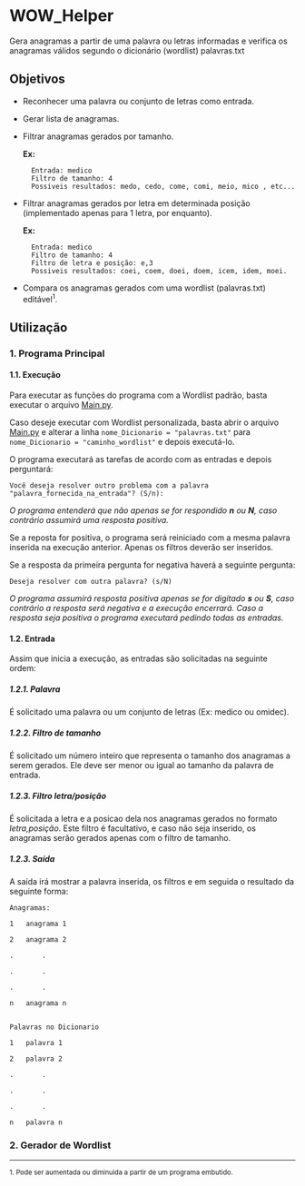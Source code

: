 # WOW_Helper
Gera anagramas a partir de uma palavra ou letras informadas e verifica os anagramas válidos segundo o dicionário (wordlist) palavras.txt

## Objetivos

+ Reconhecer uma palavra ou conjunto de letras como entrada.
+ Gerar lista de anagramas.
+ Filtrar anagramas gerados por tamanho.
    
     **Ex:**
        
        Entrada: medico
        Filtro de tamanho: 4
        Possiveis resultados: medo, cedo, come, comi, meio, mico , etc...

+ Filtrar anagramas gerados por letra em determinada posição (implementado 
apenas para 1 letra, por enquanto).

     **Ex:**
     
        Entrada: medico
        Filtro de tamanho: 4
        Filtro de letra e posição: e,3
        Possiveis resultados: coei, coem, doei, doem, icem, idem, moei.
        
+ Compara os anagramas gerados com uma wordlist (palavras.txt) editável<sup>1</sup>.

## Utilização
### 1. Programa Principal
#### 1.1. Execução
    
Para executar as funções do programa com a Wordlist padrão,
basta executar o arquivo [Main.py](./Main.py).
 
Caso deseje executar com Wordlist personalizada, basta
abrir o arquivo [Main.py](./Main.py) e alterar a linha
```nome_Dicionario = "palavras.txt"``` para 
 ```nome_Dicionario = "caminho_wordlist"``` e depois executá-lo.
 
O programa executará as tarefas de acordo com as entradas
e depois perguntará:
```
Você deseja resolver outro problema com a palavra "palavra_fornecida_na_entrada"? (S/n):
```
*O programa entenderá que não apenas se for respondido **n** ou **N**, 
caso contrário assumirá uma resposta positiva.*

Se a reposta for positiva, o programa será reiniciado com a mesma 
palavra inserida na execução anterior. Apenas os filtros deverão ser inseridos.

Se a resposta da primeira pergunta for negativa haverá a seguinte pergunta:
```
Deseja resolver com outra palavra? (s/N)
```
*O programa assumirá resposta positiva apenas se for digitado **s** ou **S**, caso contrário a resposta será negativa 
e a execução encerrará. Caso a resposta seja positiva o programa executará pedindo todas as entradas.*
#### 1.2. Entrada
    
Assim que inicia a execução, as entradas são solicitadas na seguinte ordem:
##### 1.2.1. Palavra

É solicitado uma palavra ou um conjunto de letras (Ex: medico ou omidec).
##### 1.2.2. Filtro de tamanho

É solicitado um número inteiro que representa o
 tamanho dos anagramas a serem gerados. Ele deve ser 
 menor ou igual ao tamanho da palavra de entrada.
##### 1.2.3. Filtro letra/posição

É solicitada a letra e a posicao dela nos 
anagramas gerados no formato *letra,posição*. 
Este filtro é facultativo, e caso não seja inserido, 
os anagramas serão gerados apenas com o filtro de tamanho.

##### 1.2.3. Saída

A saída irá mostrar a palavra inserida, os filtros e em seguida o 
resultado da seguinte forma:

```
Anagramas:

1   anagrama 1

2   anagrama 2

.       .

.       .

.       .

n   anagrama n


Palavras no Dicionario

1   palavra 1

2   palavra 2

.       .

.       .

.       .

n   palavra n
```

### 2. Gerador de Wordlist

<hr />
<p>
<small>1. Pode ser aumentada ou diminuida a 
partir de um programa embutido.
</p>


